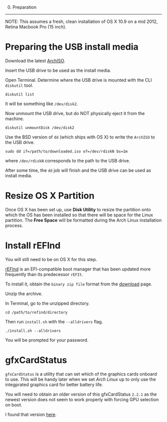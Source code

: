 0. Preparation
---------------

NOTE: This assumes a fresh, clean installation of OS X 10.9 on a mid 2012, Retina Macbook Pro (15 inch).

Preparing the USB install media
=================================

Download the latest [ArchISO](https://www.archlinux.org/download/).

Insert the USB drive to be used as the install media.

Open Terminal. Determine where the USB drive is mounted with the CLI `diskutil` tool.

    diskutil list

It will be something like `/dev/disk2`.

Now unmount the USB drive, but do NOT physically eject it from the machine.

    diskutil unmountDisk /dev/disk2

Use the BSD version of `dd` (which ships with OS X) to write the `ArchISO` to the USB drive.

    sudo dd if=/path/to/downloaded.iso of=/dev/rdiskN bs=1m

where `/dev/rdiskN` corresponds to the path to the USB drive.

After some time, the `dd` job will finish and the USB drive can be used as install media.

Resize OS X Partition
======================

Once OS X has been set up, use **Disk Utility** to resize the partition onto which the OS has been installed so that there will be space for the Linux partition. The **Free Space** will be formatted during the Arch Linux installation process.

Install rEFInd
====================

You will still need to be on OS X for this step.

[rEFInd](http://www.rodsbooks.com/refind/getting.html) is an EFI-compatible boot manager that has been updated more frequently than its predecessor `rEFIt`.

To install it, obtain the `binary zip file` format from the [download](http://www.rodsbooks.com/refind/getting.html) page.

Unzip the archive.

In Terminal, go to the unzipped directory.

    cd /path/to/refind/directory

Then run `install.sh` with the `--alldrivers` flag.

    ./install.sh --alldrivers

You will be prompted for your password.

gfxCardStatus
===============

`gfxCardStatus` is a utility that can set which of the graphics cards onboard to use. This will be handy later when we set *Arch Linux* up to only use the integprated graphics card for better battery life.

You will need to obtain an older version of this gfxCardStatus `2.2.1` as the newest version does not seem to work properly with forcing GPU selection on boot.

I found that version [here](http://mac.software.com/apps/gfxcardstatus/2.2.1).











